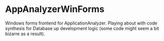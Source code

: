 # AppAnalyzerWinForms

Windows forms frontend for ApplicationAnalyzer. Playing about with code synthesis for Database up development logic
(some code might seem a bit bizarre as a result).

